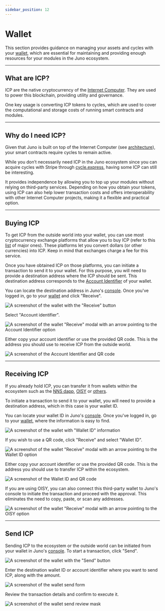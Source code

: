 ```yaml
---
sidebar_position: 12
---
```


# Wallet

This section provides guidance on managing your assets and cycles with your [wallet](../terminology.md#wallet), which are essential for maintaining and providing enough resources for your modules in the Juno ecosystem.

---

## What are ICP?

ICP are the native cryptocurrency of the [Internet Computer](https://internetcomputer.org). They are used to power this blockchain, providing utility and governance.

One key usage is converting ICP tokens to cycles, which are used to cover the computational and storage costs of running smart contracts and modules.

---

## Why do I need ICP?

Given that Juno is built on top of the Internet Computer (see [architecture](../white-paper/architecture.md)), your smart contracts require cycles to remain active.

While you don’t necessarily need ICP in the Juno ecosystem since you can acquire cycles with Stripe through [cycle.express](https://cycle.express), having some ICP can still be interesting.

It provides independence by allowing you to top up your modules without relying on third-party services. Depending on how you obtain your tokens, using ICP can also help lower transaction costs and offers interoperability with other Internet Computer projects, making it a flexible and practical option.

---

## Buying ICP

To get ICP from the outside world into your wallet, you can use most cryptocurrency exchange platforms that allow you to buy ICP (refer to this [list](https://coinranking.com/fr/coin/aMNLwaUbY+internetcomputerdfinity-icp/exchanges) of major ones). These platforms let you convert dollars (or other currencies) into ICP. Keep in mind that exchanges charge a fee for this service.

Once you have obtained ICP on those platforms, you can initiate a transaction to send it to your wallet. For this purpose, you will need to provide a destination address where the ICP should be sent. This destination address corresponds to the [Account Identifier](../terminology.md#account-identifier) of your wallet.

You can locate the destination address in Juno's [console]. Once you've logged in, go to your [wallet](https://console.juno.build/wallet) and click "Receive".

![A screenshot of the wallet with the "Receive" button](../img/wallet/wallet-receive.png)

Select "Account identifier".

![A screenshot of the wallet "Receive" modal with an arrow pointing to the Account Identifier option](../img/wallet/wallet-receive-account-identifier.png)

Either copy your account identifier or use the provided QR code. This is the address you should use to receive ICP from the outside world.

![A screenshot of the Account Identifier and QR code](../img/wallet/wallet-receive-account-identifier-qrcode.png)

---

## Receiving ICP

If you already hold ICP, you can transfer it from wallets within the ecosystem such as the [NNS dapp](https://nns.internetcomputer.org/), [OISY](https://oisy.com) or [others](https://internetcomputer.org/ecosystem?tag=Wallet).

To initiate a transaction to send it to your wallet, you will need to provide a destination address, which in this case is your wallet ID.

You can locate your wallet ID in Juno's [console]. Once you've logged in, go to your [wallet](https://console.juno.build/wallet), where the information is easy to find.

![A screenshot of the wallet with "Wallet ID" information](../img/wallet/wallet-id.png)

If you wish to use a QR code, click "Receive" and select "Wallet ID".

![A screenshot of the wallet "Receive" modal with an arrow pointing to the Wallet ID option](../img/wallet/wallet-receive-wallet-id.png)

Either copy your account identifier or use the provided QR code. This is the address you should use to transfer ICP within the ecosystem.

![A screenshot of the Wallet ID and QR code](../img/wallet/wallet-receive-wallet-id-qrcode.png)

If you are using OISY, you can also connect this third-party wallet to Juno's console to initiate the transaction and proceed with the approval. This eliminates the need to copy, paste, or scan any addresses.

![A screenshot of the wallet "Receive" modal with an arrow pointing to the OISY option](../img/wallet/wallet-receive-oisy.png)

---

## Send ICP

Sending ICP to the ecosystem or the outside world can be initiated from your wallet in Juno's [console]. To start a transaction, click "Send".

![A screenshot of the wallet with the "Send" button](../img/wallet/wallet-send.png)

Enter the destination wallet ID or account identifier where you want to send ICP, along with the amount.

![A screenshot of the wallet send form](../img/wallet/wallet-send-form.png)

Review the transaction details and confirm to execute it.

![A screenshot of the wallet send review mask](../img/wallet/wallet-send-review.png)

[console]: https://console.juno.build
